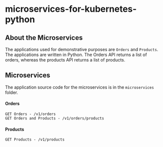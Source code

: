 # microservices-for-kubernetes-python

## About the Microservices
The applications used for demonstrative purposes are `Orders` and `Products`. The applications are written in Python. The Orders API returns a list of orders, whereas the products API returns a list of products.

## Microservices
The application source code for the microservices is in the `microservices` folder.

#### Orders 
```
GET Orders - /v1/orders
GET Orders and Products - /v1/orders/products
``` 

#### Products
``` 
GET Products - /v1/products
``` 
